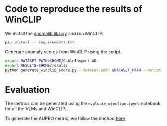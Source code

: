 <!---
Copyright (C) 2024 Mila - Institut québécois d'intelligence artificielle
SPDX-License-Identifier: CC-BY-4.0
-->

# Code to reproduce the results of WinCLIP

We install the [anomalib library](https://github.com/openvinotoolkit/anomalib/) and run WinCLIP:
```bash
pip install -r requirements.txt
```

Generate anomaly scores from WinCLIP using the script.
```bash
export DATASET_PATH=$HOME/CableInspect-AD
export RESULTS=$HOME/results
python generate_winclip_score.py --dataset-path $DATASET_PATH --output-path $RESULTS
```
# Evaluation
The metrics can be generated using the `evaluate_winclipo.ipynb` notebook for all the VLMs and WinCLIP.

To generate the AUPRO metric, we follow the method [here](https://github.com/caoyunkang/WinClip/blob/master/README.md)
